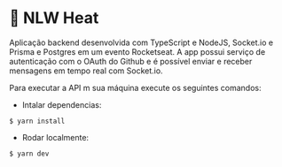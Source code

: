 # 🚀 NLW Heat

Aplicação backend desenvolvida com TypeScript e NodeJS, Socket.io e Prisma e Postgres em um evento Rocketseat. A app possui serviço de autenticação com o OAuth do Github e é possível enviar e receber mensagens em tempo real com Socket.io.

Para executar a API m sua máquina execute os seguintes comandos:

- Intalar dependencias:
````
$ yarn install
````
- Rodar localmente:
````
$ yarn dev
````